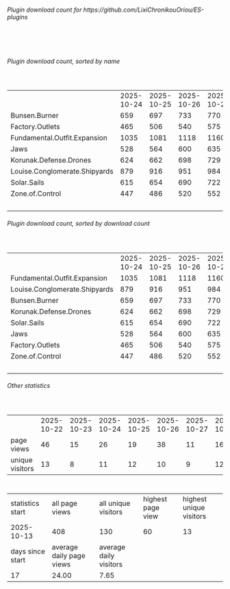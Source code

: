 <h6>Plugin download count for https://github.com/LixiChronikouOriou/ES-plugins</h6><br>
<br>
<h6>Plugin download count, sorted by name</h6><sub><sup><br>
<table>
	<tr>
		<td></td>
		<td>2025-10-24</td>
		<td>2025-10-25</td>
		<td>2025-10-26</td>
		<td>2025-10-27</td>
		<td>2025-10-28</td>
		<td>2025-10-29</td>
		<td>2025-10-30</td>
		<td>today +</td>
	</tr>
	<tr>
		<td>Bunsen.Burner</td>
		<td>659</td>
		<td>697</td>
		<td>733</td>
		<td>770</td>
		<td>800</td>
		<td>826</td>
		<td>848</td>
		<td>+ 22</td>
	</tr>
	<tr>
		<td>Factory.Outlets</td>
		<td>465</td>
		<td>506</td>
		<td>540</td>
		<td>575</td>
		<td>607</td>
		<td>640</td>
		<td>662</td>
		<td>+ 22</td>
	</tr>
	<tr>
		<td>Fundamental.Outfit.Expansion</td>
		<td>1035</td>
		<td>1081</td>
		<td>1118</td>
		<td>1160</td>
		<td>1199</td>
		<td>1236</td>
		<td>1258</td>
		<td>+ 22</td>
	</tr>
	<tr>
		<td>Jaws</td>
		<td>528</td>
		<td>564</td>
		<td>600</td>
		<td>635</td>
		<td>664</td>
		<td>698</td>
		<td>718</td>
		<td>+ 20</td>
	</tr>
	<tr>
		<td>Korunak.Defense.Drones</td>
		<td>624</td>
		<td>662</td>
		<td>698</td>
		<td>729</td>
		<td>758</td>
		<td>790</td>
		<td>810</td>
		<td>+ 20</td>
	</tr>
	<tr>
		<td>Louise.Conglomerate.Shipyards</td>
		<td>879</td>
		<td>916</td>
		<td>951</td>
		<td>984</td>
		<td>1015</td>
		<td>1050</td>
		<td>1074</td>
		<td>+ 24</td>
	</tr>
	<tr>
		<td>Solar.Sails</td>
		<td>615</td>
		<td>654</td>
		<td>690</td>
		<td>722</td>
		<td>753</td>
		<td>783</td>
		<td>805</td>
		<td>+ 22</td>
	</tr>
	<tr>
		<td>Zone.of.Control</td>
		<td>447</td>
		<td>486</td>
		<td>520</td>
		<td>552</td>
		<td>582</td>
		<td>610</td>
		<td>632</td>
		<td>+ 22</td>
	</tr>
	<tr>
		<td></td>
		<td></td>
		<td></td>
		<td></td>
		<td></td>
		<td></td>
		<td></td>
		<td>6807</td>
		<td>174</td>
	</tr>
</table>
</sub></sup>
<h6>Plugin download count, sorted by download count</h6><sub><sup><br>
<table>
	<tr>
		<td></td>
		<td>2025-10-24</td>
		<td>2025-10-25</td>
		<td>2025-10-26</td>
		<td>2025-10-27</td>
		<td>2025-10-28</td>
		<td>2025-10-29</td>
		<td>2025-10-30</td>
		<td>today +</td>
	</tr>
	<tr>
		<td>Fundamental.Outfit.Expansion</td>
		<td>1035</td>
		<td>1081</td>
		<td>1118</td>
		<td>1160</td>
		<td>1199</td>
		<td>1236</td>
		<td>1258</td>
		<td>+ 22</td>
	</tr>
	<tr>
		<td>Louise.Conglomerate.Shipyards</td>
		<td>879</td>
		<td>916</td>
		<td>951</td>
		<td>984</td>
		<td>1015</td>
		<td>1050</td>
		<td>1074</td>
		<td>+ 24</td>
	</tr>
	<tr>
		<td>Bunsen.Burner</td>
		<td>659</td>
		<td>697</td>
		<td>733</td>
		<td>770</td>
		<td>800</td>
		<td>826</td>
		<td>848</td>
		<td>+ 22</td>
	</tr>
	<tr>
		<td>Korunak.Defense.Drones</td>
		<td>624</td>
		<td>662</td>
		<td>698</td>
		<td>729</td>
		<td>758</td>
		<td>790</td>
		<td>810</td>
		<td>+ 20</td>
	</tr>
	<tr>
		<td>Solar.Sails</td>
		<td>615</td>
		<td>654</td>
		<td>690</td>
		<td>722</td>
		<td>753</td>
		<td>783</td>
		<td>805</td>
		<td>+ 22</td>
	</tr>
	<tr>
		<td>Jaws</td>
		<td>528</td>
		<td>564</td>
		<td>600</td>
		<td>635</td>
		<td>664</td>
		<td>698</td>
		<td>718</td>
		<td>+ 20</td>
	</tr>
	<tr>
		<td>Factory.Outlets</td>
		<td>465</td>
		<td>506</td>
		<td>540</td>
		<td>575</td>
		<td>607</td>
		<td>640</td>
		<td>662</td>
		<td>+ 22</td>
	</tr>
	<tr>
		<td>Zone.of.Control</td>
		<td>447</td>
		<td>486</td>
		<td>520</td>
		<td>552</td>
		<td>582</td>
		<td>610</td>
		<td>632</td>
		<td>+ 22</td>
	</tr>
	<tr>
		<td></td>
		<td></td>
		<td></td>
		<td></td>
		<td></td>
		<td></td>
		<td></td>
		<td>6807</td>
		<td>174</td>
	</tr>
</table>
</sub></sup>
<h6>Other statistics</h6><sub><sup><br>
<table>
	<tr>
		<td> </td>
		<td>2025-10-22</td>
		<td>2025-10-23</td>
		<td>2025-10-24</td>
		<td>2025-10-25</td>
		<td>2025-10-26</td>
		<td>2025-10-27</td>
		<td>2025-10-28</td>
		<td>2025-10-29</td>
		<td>2025-10-30</td>
	</tr>
	<tr>
		<td>page views</td>
		<td>46</td>
		<td>15</td>
		<td>26</td>
		<td>19</td>
		<td>38</td>
		<td>11</td>
		<td>16</td>
		<td>33</td>
		<td>17</td>
	</tr>
	<tr>
		<td>unique visitors</td>
		<td>13</td>
		<td>8</td>
		<td>11</td>
		<td>12</td>
		<td>10</td>
		<td>9</td>
		<td>12</td>
		<td>8</td>
		<td>6</td>
	</tr>
</table>
<br>
<table>
	<tr>
		<td>statistics start</td>
		<td>all page views</td>
		<td>all unique visitors</td>
		<td>highest page view</td>
		<td>highest unique visitors</td>
	</tr>
	<tr>
		<td>2025-10-13</td>
		<td>408</td>
		<td>130</td>
		<td>60</td>
		<td>13</td>
	</tr>
	<tr>
		<td>days since start</td>
		<td>average daily page views</td>
		<td>average daily visitors</td>
		<td></td>
		<td></td>
	</tr>
	<tr>
		<td>17</td>
		<td>24.00</td>
		<td>7.65</td>
		<td></td>
		<td></td>
	</tr>
</table>
</sub></sup>
